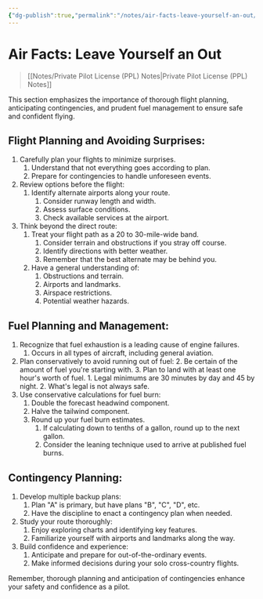 ```yaml
---
{"dg-publish":true,"permalink":"/notes/air-facts-leave-yourself-an-out/","title":"Air Facts: Leave Yourself an Out","tags":["aviation","classnotes","air-facts"]}
---
```



# Air Facts: Leave Yourself an Out
> [[Notes/Private Pilot License (PPL) Notes\|Private Pilot License (PPL) Notes]]

This section emphasizes the importance of thorough flight planning, anticipating contingencies, and prudent fuel management to ensure safe and confident flying.

## Flight Planning and Avoiding Surprises:

1. Carefully plan your flights to minimize surprises.
    1. Understand that not everything goes according to plan.
    2. Prepare for contingencies to handle unforeseen events.
2. Review options before the flight:
    1. Identify alternate airports along your route.
        1. Consider runway length and width.
        2. Assess surface conditions.
        3. Check available services at the airport.
3. Think beyond the direct route:
    1. Treat your flight path as a 20 to 30-mile-wide band.
        1. Consider terrain and obstructions if you stray off course.
        2. Identify directions with better weather.
        3. Remember that the best alternate may be behind you.
    2. Have a general understanding of:
        1. Obstructions and terrain.
        2. Airports and landmarks.
        3. Airspace restrictions.
        4. Potential weather hazards.

## Fuel Planning and Management:

1. Recognize that fuel exhaustion is a leading cause of engine failures.
    1. Occurs in all types of aircraft, including general aviation.
2. Plan conservatively to avoid running out of fuel:
    2. Be certain of the amount of fuel you're starting with.
    3. Plan to land with at least one hour's worth of fuel.
        1. Legal minimums are 30 minutes by day and 45 by night.
        2. What's legal is not always safe.
3. Use conservative calculations for fuel burn:
    1. Double the forecast headwind component.
    2. Halve the tailwind component.
    3. Round up your fuel burn estimates.
        1. If calculating down to tenths of a gallon, round up to the next gallon.
        2. Consider the leaning technique used to arrive at published fuel burns.

## Contingency Planning:

1. Develop multiple backup plans:
    1. Plan "A" is primary, but have plans "B", "C", "D", etc.
    2. Have the discipline to enact a contingency plan when needed.
2. Study your route thoroughly:
    1. Enjoy exploring charts and identifying key features.
    2. Familiarize yourself with airports and landmarks along the way.
3. Build confidence and experience:
    1. Anticipate and prepare for out-of-the-ordinary events.
    2. Make informed decisions during your solo cross-country flights.

Remember, thorough planning and anticipation of contingencies enhance your safety and confidence as a pilot.